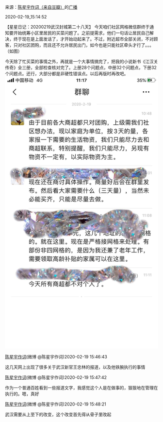 来源：[陈星宇作词（来自豆瓣）](https://www.douban.com/people/chenxingyu2009/)的[广播](https://www.douban.com/people/chenxingyu2009/status/2820733488/)


2020-02-19_15:14:52


【星星日记：20200219武汉封城第二十八天】
今天咱们社区网格微信群终于通知要开始统筹小区里居民的买菜问题了。之前提需求，他们一句话让居民自己解决，终于现在是上面发话了，才开始动起来了。不过，附近超市全部关闭，不对顾客，只对社区团购，而且还不允许居民出门，如今也是只能社区牵头才行了。。。（如图）

今天除了忙买菜的事情之外，再就是一个大事情搞完了，把我的小说新书《江汉关传奇》全三册，全部检查核对完了。上册28个问题点，中册32个问题点，下册32个问题点。还行，大部分都是非硬性错误点。以后再版时再改吧。
![](./pic/2020-02-19_15:14:52-陈星宇作词的广播1.jpg)  

[陈星宇作词](https://www.douban.com/people/4552908)(微博 @陈星宇作词)2020-02-19 15:46:43

这几天网上出现了很多关于武汉新官王忠林的报道，以及他铁腕执行的事情



[陈星宇作词](https://www.douban.com/people/4552908)(微博 @陈星宇作词)2020-02-19 15:47:42

作为一个普通百姓看到一些报道文字，我感觉这个人是在做事的，狠狠地在管理在执行的。嗯，真好



[陈星宇作词](https://www.douban.com/people/4552908)(微博 @陈星宇作词)2020-02-19 15:48:21

武汉需要从上至下的改变，这个改变首先得从骨子里改起